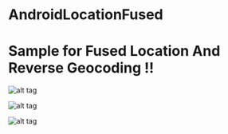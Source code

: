# AndroidLocationFused

# Sample for Fused Location And Reverse Geocoding !!

![alt tag](http://s17.postimg.org/jonwcznj3/Screenshot_2015_02_25_16_43_51.png)

![alt tag](http://s12.postimg.org/j0duttnv1/Screenshot_2015_02_25_16_44_29.png)

![alt tag](http://s2.postimg.org/po6a4ovw9/Screenshot_2015_02_25_16_44_34.png)


